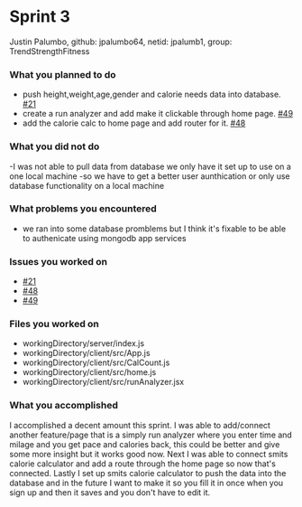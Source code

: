 # Sprint 3

Justin Palumbo, github: jpalumbo64, netid: jpalumb1, group: TrendStrengthFitness

### What you planned to do
- push height,weight,age,gender and calorie needs data into database.  [#21](https://github.com/utk-cs340-fall23/TrendStrength-Fitness-Tracker/issues/21)
- create a run analyzer and add make it clickable through home page. [#49](https://github.com/utk-cs340-fall23/TrendStrength-Fitness-Tracker/issues/49)
- add the calorie calc to home page and add router for it. [#48](https://github.com/utk-cs340-fall23/TrendStrength-Fitness-Tracker/issues/48)

### What you did not do
-I was not able to pull data from database we only have it set up to use on a one local machine
-so we have to get a better user aunthication or only use database functionality on a local machine

### What problems you encountered
- we ran into some database promblems but I think it's fixable to be able to authenicate using mongodb app services

### Issues you worked on
- [#21](https://github.com/utk-cs340-fall23/TrendStrength-Fitness-Tracker/issues/21)
- [#48](https://github.com/utk-cs340-fall23/TrendStrength-Fitness-Tracker/issues/48)
- [#49](https://github.com/utk-cs340-fall23/TrendStrength-Fitness-Tracker/issues/49)

### Files you worked on
- workingDirectory/server/index.js
- workingDirectory/client/src/App.js
- workingDirectory/client/src/CalCount.js
- workingDirectory/client/src/home.js
- workingDirectory/client/src/runAnalyzer.jsx

### What you accomplished
I accomplished a decent amount this sprint. I was able to add/connect another feature/page that is a simply run analyzer where you enter time and milage 
and you get pace and calories back, this could be better and give some more insight but it works good now. Next I was able to connect smits calorie 
calculator and add a route through the home page so now that's connected. Lastly I set up smits calorie calculator to push the data into the database and in
the future I want to make it so you fill it in once when you sign up and then it saves and you don't have to edit it.
